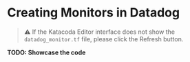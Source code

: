 # Creating Monitors in Datadog

> ⚠️ If the Katacoda Editor interface does not show the `datadog_monitor.tf` file, please click the <i class="fa fa-sync"></i> Refresh button.

**TODO: Showcase the code**
